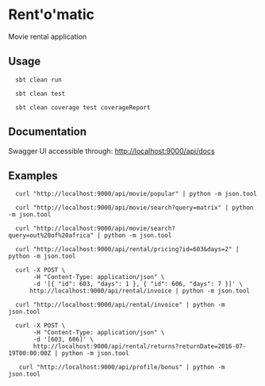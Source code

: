 # Rent'o'matic

Movie rental application

## Usage

      sbt clean run
      
      sbt clean test
      
      sbt clean coverage test coverageReport

## Documentation

Swagger UI accessible through: [http://localhost:9000/api/docs](http://localhost:9000/api/docs)

## Examples

      curl "http://localhost:9000/api/movie/popular" | python -m json.tool
      
      curl "http://localhost:9000/api/movie/search?query=matrix" | python -m json.tool
      
      curl "http://localhost:9000/api/movie/search?query=out%20of%20africa" | python -m json.tool

      curl "http://localhost:9000/api/rental/pricing?id=603&days=2" | python -m json.tool
      
      curl -X POST \
           -H "Content-Type: application/json" \
           -d '[{ "id": 603, "days": 1 }, { "id": 606, "days": 7 }]' \
          http://localhost:9000/api/rental/invoice | python -m json.tool
          
      curl "http://localhost:9000/api/rental/invoice" | python -m json.tool
      
      curl -X POST \
           -H "Content-Type: application/json" \
           -d '[603, 606]' \
           http://localhost:9000/api/rental/returns?returnDate=2016-07-19T00:00:00Z | python -m json.tool
           
       curl "http://localhost:9000/api/profile/bonus" | python -m json.tool